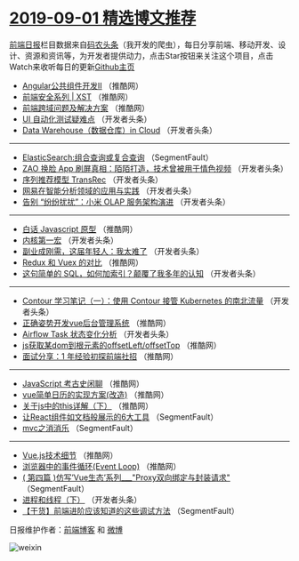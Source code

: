 # [2019-09-01 精选博文推荐](http://hao.caibaojian.com/date/2019/09/01)

[前端日报](http://caibaojian.com/c/news)栏目数据来自[码农头条](http://hao.caibaojian.com/)（我开发的爬虫），每日分享前端、移动开发、设计、资源和资讯等，为开发者提供动力，点击Star按钮来关注这个项目，点击Watch来收听每日的更新[Github主页](https://github.com/kujian/frontendDaily)
* [Angular公共组件开发II](http://hao.caibaojian.com/123434.html) （推酷网）
* [前端安全系列 | XST](http://hao.caibaojian.com/123435.html) （推酷网）
* [前端跨域问题及解决方案](http://hao.caibaojian.com/123436.html) （推酷网）
* [UI 自动化测试疑难点](http://hao.caibaojian.com/123386.html) （开发者头条）
* [Data Warehouse（数据仓库）in Cloud](http://hao.caibaojian.com/123400.html) （开发者头条）

***
* [ElasticSearch:组合查询或复合查询](http://hao.caibaojian.com/123376.html) （SegmentFault）
* [ZAO 换脸 App 刷屏真相：陌陌打造，技术曾被用于情色视频](http://hao.caibaojian.com/123387.html) （开发者头条）
* [序列推荐模型 TransRec](http://hao.caibaojian.com/123401.html) （开发者头条）
* [网易在智能分析领域的应用与实践](http://hao.caibaojian.com/123388.html) （开发者头条）
* [告别 “纷纷扰扰”：小米 OLAP 服务架构演进](http://hao.caibaojian.com/123389.html) （开发者头条）

***
* [白话 Javascript 原型](http://hao.caibaojian.com/123443.html) （推酷网）
* [内核第一宏](http://hao.caibaojian.com/123390.html) （开发者头条）
* [副业成刚需，这届年轻人：我太难了](http://hao.caibaojian.com/123381.html) （开发者头条）
* [Redux 和 Vuex 的对比](http://hao.caibaojian.com/123423.html) （推酷网）
* [这句简单的 SQL，如何加索引？颠覆了我多年的认知](http://hao.caibaojian.com/123382.html) （开发者头条）

***
* [Contour 学习笔记（一）：使用 Contour 接管 Kubernetes 的南北流量](http://hao.caibaojian.com/123393.html) （开发者头条）
* [正确姿势开发vue后台管理系统](http://hao.caibaojian.com/123424.html) （推酷网）
* [Airflow Task 状态变化分析](http://hao.caibaojian.com/123385.html) （开发者头条）
* [js获取某dom到根元素的offsetLeft/offsetTop](http://hao.caibaojian.com/123439.html) （推酷网）
* [面试分享：1 年经验初探前端社招](http://hao.caibaojian.com/123427.html) （推酷网）

***
* [JavaScript 考古史闲聊](http://hao.caibaojian.com/123440.html) （推酷网）
* [vue简单日历的实现方案(改造)](http://hao.caibaojian.com/123430.html) （推酷网）
* [关于js中的this详解（下）](http://hao.caibaojian.com/123441.html) （推酷网）
* [让React组件如文档般展示的6大工具](http://hao.caibaojian.com/123366.html) （SegmentFault）
* [mvc之消消乐](http://hao.caibaojian.com/123377.html) （SegmentFault）

***
* [Vue.js技术细节](http://hao.caibaojian.com/123431.html) （推酷网）
* [浏览器中的事件循环(Event Loop)](http://hao.caibaojian.com/123442.html) （推酷网）
* [( 第四篇 )仿写&#8217;Vue生态&#8217;系列___&quot;Proxy双向绑定与封装请求&quot;](http://hao.caibaojian.com/123367.html) （SegmentFault）
* [进程和线程（下）](http://hao.caibaojian.com/123402.html) （开发者头条）
* [【干货】前端进阶应该知道的这些调试方法](http://hao.caibaojian.com/123378.html) （SegmentFault）

日报维护作者：[前端博客](http://caibaojian.com/) 和 [微博](http://caibaojian.com/go/weibo)

![weixin](https://user-images.githubusercontent.com/3055447/38468989-651132ac-3b80-11e8-8e6b-15122322a9d7.png)
